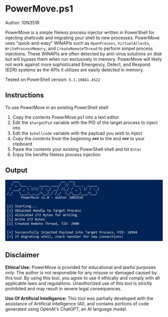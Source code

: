 # PowerMove.ps1
Author: 10N351R


PowerMove is a simple fileless process injector written in PowerShell for injecting shellcode and migrating your shell to new processes. PowerMove uses "quick-and-easy" WINAPIs such as `OpenProcess`, `VirtualAllocEx`, `WriteProcessMemory`, and `CreateRemoteThread` to perform simpel process injections. These WINAPIs are often detected by anti-virus solutions on disk but will bypass them when run exclusively in memory. PowerMove will likely not work against more sophisticated Emergency, Detect, and Respond (EDR) systems as the APIs it utilizes are easily detected in memory. 

Tested on PowerShell version: `5.1.19041.4522`

## Instructions
To use PowerMove in an existing PowerShell shell
1. Copy the contents PowerMove.ps1 into a text editor
2. Edit the `$targetPid` variable with the PID of the target process to inject into
3. Edit the `$shellcode` variable with the payload you wish to inject
4. Copy the contents from the beginning `###` to the end `###` to your clipboard
5. Paste the contents your existing PowerShell shell and hit `Enter`
6. Enjoy the benifits fileless process injection

## Output
![alt text](https://github.com/10N351R/PowerMove/blob/main/Images/PowerMove_output.png)

## Disclaimer
**Ethical Use:** PowerMove is provided for educational and lawful purposes only. The author is not responsible for any misuse or damaged caused by this tool. By using this tool, you agree to use it ethically and comply with all applicable laws and regulations. Unauthorized use of this tool is strictly prohibited and may result in severe legal consequences.

**Use Of Artificial Intelligence:** This tool was partially developed with the assistance of Artificial Intelligence (AI), and contains portions of code generated using OpenAI's ChatGPT, an AI language model.
